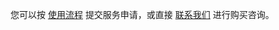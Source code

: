 您可以按 [使用流程](https://cloud.tencent.com/document/product/586/12789) 提交服务申请，或直接 [联系我们](https://cloud.tencent.com/about/connect) 进行购买咨询。



